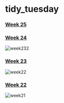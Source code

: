 # tidy_tuesday 
### [Week 25](https://github.com/tch8/tidy_tuesday/blob/main/Tidy%20Tuesday%20Week%2025.Rmd) 


### [Week 24](https://github.com/tch8/tidy_tuesday/blob/main/Tidy%20Tuesday%20Week%2024.Rmd) 

![week232](https://user-images.githubusercontent.com/85037863/121379456-0840f080-c912-11eb-8b7c-78501bb5d5e6.png)

### [Week 23](https://github.com/tch8/tidy_tuesday/blob/main/Tidy%20Tuesday%20Week%2023.Rmd)

![week22](https://user-images.githubusercontent.com/85037863/121379591-2dcdfa00-c912-11eb-8619-07ef6fa6a7a0.png)

### [Week 22](https://github.com/tch8/tidy_tuesday/blob/main/Tidy%20Tuesday%20Week%2022.Rmd)

![week21](https://user-images.githubusercontent.com/85037863/121380016-8ac9b000-c912-11eb-88d9-a1801c244896.png)
